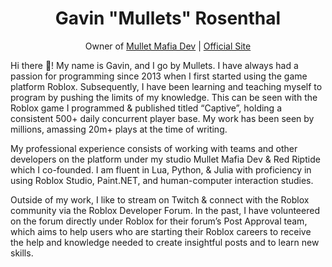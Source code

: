 <div align="center">
<h1>Gavin "Mullets" Rosenthal</h1>

Owner of [Mullet Mafia Dev](https://www.roblox.com/groups/5018486/Mullet-Mafia-Dev#!/about) | [Official Site](https://www.mulletmafia.dev/)
</div>

Hi there 👋! My name is Gavin, and I go by Mullets. I have always had a passion for programming since 2013 when I first started using the game platform Roblox. Subsequently, I have been learning and teaching myself to program by pushing the limits of my knowledge. This can be seen with the Roblox game I programmed & published titled “Captive”, holding a consistent 500+ daily concurrent player base. My work has been seen by millions, amassing 20m+ plays at the time of writing.

My professional experience consists of working with teams and other developers on the platform under my studio Mullet Mafia Dev & Red Riptide which I co-founded. I am fluent in Lua, Python, & Julia with proficiency in using Roblox Studio, Paint.NET, and human-computer interaction studies.

Outside of my work, I like to stream on Twitch & connect with the Roblox community via the Roblox Developer Forum. In the past, I have volunteered on the forum directly under Roblox for their forum’s Post Approval team, which aims to help users who are starting their Roblox careers to receive the help and knowledge needed to create insightful posts and to learn new skills.
